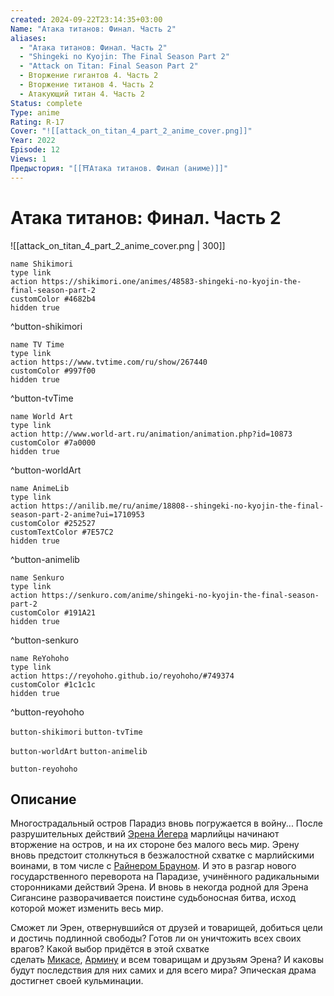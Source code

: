 ```yaml
---
created: 2024-09-22T23:14:35+03:00
Name: "Атака титанов: Финал. Часть 2"
aliases:
  - "Атака титанов: Финал. Часть 2"
  - "Shingeki no Kyojin: The Final Season Part 2"
  - "Attack on Titan: Final Season Part 2"
  - Вторжение гигантов 4. Часть 2
  - Вторжение титанов 4. Часть 2
  - Атакующий титан 4. Часть 2
Status: complete
Type: anime
Rating: R-17
Cover: "![[attack_on_titan_4_part_2_anime_cover.png]]"
Year: 2022
Episode: 12
Views: 1
Предыстория: "[[⛩️Атака титанов. Финал (аниме)]]"
---
```


# Атака титанов: Финал. Часть 2

![[attack_on_titan_4_part_2_anime_cover.png | 300]]

```button
name Shikimori
type link
action https://shikimori.one/animes/48583-shingeki-no-kyojin-the-final-season-part-2
customColor #4682b4
hidden true
```
^button-shikimori

```button
name TV Time
type link
action https://www.tvtime.com/ru/show/267440
customColor #997f00
hidden true
```
^button-tvTime

```button
name World Art
type link
action http://www.world-art.ru/animation/animation.php?id=10873
customColor #7a0000
hidden true
```
^button-worldArt

```button
name AnimeLib
type link
action https://anilib.me/ru/anime/18808--shingeki-no-kyojin-the-final-season-part-2-anime?ui=1710953
customColor #252527
customTextColor #7E57C2
hidden true
```
^button-animelib

```button
name Senkuro
type link
action https://senkuro.com/anime/shingeki-no-kyojin-the-final-season-part-2
customColor #191A21
hidden true
```
^button-senkuro

```button
name ReYohoho
type link
action https://reyohoho.github.io/reyohoho/#749374
customColor #1c1c1c
hidden true
```
^button-reyohoho



`button-shikimori` `button-tvTime`

`button-worldArt` `button-animelib`

`button-reyohoho`

## Описание

Многострадальный остров Парадиз вновь погружается в войну... После разрушительных действий [Эрена Йегера](https://shikimori.one/characters/40882-eren-yeager) марлийцы начинают вторжение на остров, и на их стороне без малого весь мир. Эрену вновь предстоит столкнуться в безжалостной схватке с марлийскими воинами, в том числе с [Райнером Брауном](https://shikimori.one/characters/46484-reiner-braun). И это в разгар нового государственного переворота на Парадизе, учинённого радикальными сторонниками действий Эрена. И вновь в некогда родной для Эрена Сигансине разворачивается поистине судьбоносная битва, исход которой может изменить весь мир.

Сможет ли Эрен, отвернувшийся от друзей и товарищей, добиться цели и достичь подлинной свободы? Готов ли он уничтожить всех своих врагов? Какой выбор придётся в этой схватке сделать [Микасе](https://shikimori.one/characters/40881-mikasa-ackerman), [Армину](https://shikimori.one/characters/46494-armin-arlert) и всем товарищам и друзьям Эрена? И каковы будут последствия для них самих и для всего мира? Эпическая драма достигнет своей кульминации.
